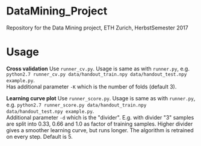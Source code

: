 # DataMining_Project
Repository for the Data Mining project, ETH Zurich, HerbstSemester 2017

# Usage
**Cross validation**
Use `runner_cv.py`. Usage is same as with `runner.py`, e.g. `python2.7 runner_cv.py data/handout_train.npy data/handout_test.npy example.py`.  
Has additional parameter `-K` which is the number of folds (default 3).

**Learning curve plot**
Use `runner_score.py`. Usage is same as with `runner.py`, e.g. `python2.7 runner_score.py data/handout_train.npy data/handout_test.npy example.py`.  
Additional parameter `-d` which is the "divider". E.g. with divider "3" samples are split into 0.33, 0.66 and 1.0 as factor of training samples. Higher divider gives a smoother learning curve, but runs longer. The algorithm is retrained on every step. Default is 5.
